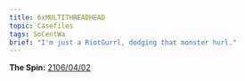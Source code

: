 ```yaml
---
title: 6xMULTITHREADHEAD
topic: Casefiles
tags: SoCentWa
brief: "I'm just a RiotGurrl, dodging that monster hurl."
---
```


__The Spin:__ [2106/04/02](http://thespin.glitch.me/archive/2108-04-19)
